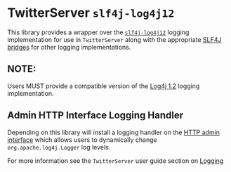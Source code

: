 TwitterServer `slf4j-log4j12`
============================

This library provides a wrapper over the [`slf4j-log4j12`](https://www.slf4j.org/manual.html#swapping) logging 
implementation for use in `TwitterServer` along with the appropriate [SLF4J bridges](https://www.slf4j.org/legacy.html)
for other logging implementations.

NOTE:
-----

Users MUST provide a compatible version of the [Log4j 1.2](https://logging.apache.org/log4j/1.2/) logging implementation.

Admin HTTP Interface Logging Handler
------------------------------------

Depending on this library will install a logging handler on the [HTTP admin interface](https://twitter.github.io/twitter-server/Admin.html#admin-interface)
which allows users to dynamically change `org.apache.log4j.Logger` log levels.

For more information see the `TwitterServer` user guide section on [Logging](https://twitter.github.io/twitter-server/Features.html#logging)